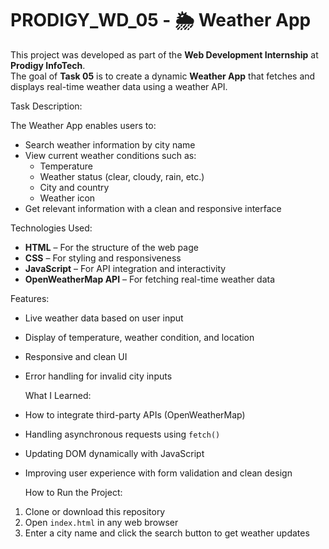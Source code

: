 # PRODIGY_WD_05 - 🌦️ Weather App

This project was developed as part of the **Web Development Internship** at **Prodigy InfoTech**.  
The goal of **Task 05** is to create a dynamic **Weather App** that fetches and displays real-time weather data using a weather API.


Task Description:

The Weather App enables users to:

- Search weather information by city name
- View current weather conditions such as:
  - Temperature
  - Weather status (clear, cloudy, rain, etc.)
  - City and country
  - Weather icon
- Get relevant information with a clean and responsive interface


 Technologies Used:

- **HTML** – For the structure of the web page  
- **CSS** – For styling and responsiveness  
- **JavaScript** – For API integration and interactivity  
- **OpenWeatherMap API** – For fetching real-time weather data


 Features:

- Live weather data based on user input
- Display of temperature, weather condition, and location
- Responsive and clean UI
- Error handling for invalid city inputs



  What I Learned:

- How to integrate third-party APIs (OpenWeatherMap)
- Handling asynchronous requests using `fetch()`
- Updating DOM dynamically with JavaScript
- Improving user experience with form validation and clean design



  How to Run the Project:

1. Clone or download this repository  
2. Open `index.html` in any web browser  
3. Enter a city name and click the search button to get weather updates



